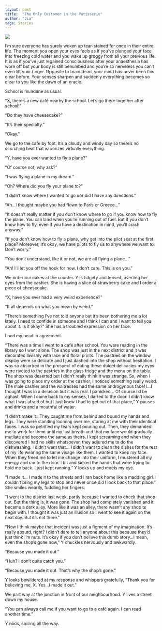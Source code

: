 ```yaml
---
layout: post
title:  "The Only Customer in the Patisserie"
author: "Jia"
tags: Stories
---
```


<img src="https://images.unsplash.com/photo-1628565836616-96eabd510740?ixid=MnwxMjA3fDB8MHxwaG90by1wYWdlfHx8fGVufDB8fHx8&ixlib=rb-1.2.1&auto=format&fit=crop&w=500&q=80">


I’m sure everyone has surely woken up tear-stained for once in their entire life. The moment you open your eyes feels as if you’ve plunged your face into freezing cold water and you wake up groggy from all your previous life. It is as if you’ve just regained consciousness after your anaesthesia has worn off but your body is still benumbed and you’re so nerveless you can’t even lift your finger. Opposite to brain dead, your mind has never been this clear before. Your senses sharpen and suddenly everything becomes so clear to you like the dawn of an oracle.

School is mundane as usual.

“X, there’s a new café nearby the school. Let’s go there together after school!”

“Do they have cheesecake?”

“It’s their specialty.”

“Okay.”

We go to the cafe by foot. It’s a cloudy and windy day so there’s no scorching heat that vaporizes virtually everything.

“Y, have you ever wanted to fly a plane?”

“Of course not, why ask?”

“I was flying a plane in my dream.”

“Oh? Where did you fly your plane to?”

“I didn’t know where I wanted to go nor did I have any directions.”

“Ah…I thought maybe you had flown to Paris or Greece…”

“It doesn’t really matter if you don’t know where to go if you know how to fly the plane. You can land when you’re running out of fuel. But if you don’t know how to fly, even if you have a destination in mind, you’ll crash anyway.”

“If you don’t know how to fly a plane, why get into the pilot seat at the first place? Moreover, it’s okay, we have pilots to fly us to anywhere we want to. Don’t worry.”

“You don’t understand, like it or not, we are all flying a plane…”

“Ah! I’ll let you off the hook for now. I don’t care. This is on you.”

We order our cakes at the counter. Y is fidgety and tensed, averting her eyes from the cashier. She is having a slice of strawberry cake and I order a piece of cheesecake.

“X, have you ever had a very weird experience?”

“It all depends on what you mean by weird.”

“There’s something I’ve not told anyone but it’s been bothering me a lot lately. I need to confide in someone and I think I can and I want to tell you about it. Is it okay?” She has a troubled expression on her face.

I nod my head in agreement.

“There was a time I went to a café after school. You were reading in the library so I went alone. The shop was just in the next district and it was decorated lavishly with lace and floral prints. The pastries on the window display were so delicate and I just dashed into the shop without hesitation. I was so absorbed in the prospect of eating these dulcet delicacies my eyes were riveted to the pastries in the glass fridge and the menu on the table. The shop was deserted but I didn’t really think it was strange. So, when I was going to place my order at the cashier, I noticed something really weird. The male cashier and the waitresses had the same androgynous face! I…I thought I was in a delusion but it was real. I panicked… Of course I’d be aghast. When I came back to my senses, I darted to the door. I didn’t know what I was afraid of but I just knew I had to get out of that place,” Y pauses and drinks and a mouthful of water.

“I didn’t make it…They caught me from behind and bound my hands and legs. They were standing looming over me, staring at me with their identical faces. I was so petrified my tears kept pouring out. Then, they demanded me to work for them until my last breath and that my face would gradually mutilate and become the same as theirs. I kept screaming and when they discovered I had no skills whatsoever, they adjured me to do the dishwashing. I didn’t want that… I didn’t want to clean the dishes for the rest of my life wearing the same visage like them. I wanted to keep my face. When they freed me to let me change into their uniform, I mustered all my energy and ran to the door. I bit and kicked the hands that were trying to hold me back. I just kept running.”
Y looks up and meets my eye.

“I made it… I made it to the streets and I ran back home like a madding girl. I couldn’t bring my legs to stop and never once did I look back to that place.” She smiles wearily, fuddling her fingers.

“I went to the district last week, partly because I wanted to check that shop out. But the thing is, it was gone. The shop had completely vanished and it became a dark alley. More like it was an alley, there wasn’t any shop to begin with. I thought it was just an illusion so I went to see it again on the next day. But it’s not there.”

“Now I think maybe that incident was just a figment of my imagination. It’s really absurd, right? I didn’t dare to tell anyone about this because they’d just think I’m nuts. It’s okay if you don’t believe this dumb story…I mean, even the shop’s gone now,” Y chuckles nervously and awkwardly.

“Because you made it out.”

“Huh? I don’t quite catch you.”

“Because you made it out. That’s why the shop’s gone.”

Y looks bewildered at my response and whispers gratefully, “Thank you for believing me, X. Yes…I made it out.”

We part way at the junction in front of our neighbourhood. Y lives a street down my house.

“You can always call me if you want to go to a café again. I can read another time.”

Y nods, smiling all the way. 

